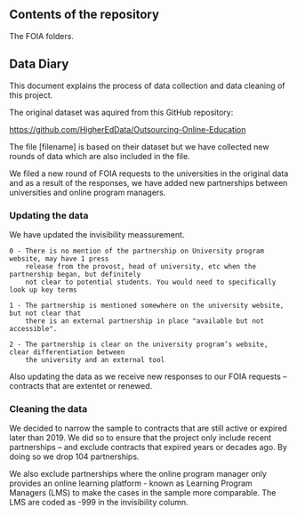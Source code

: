 
## Contents of the repository


The FOIA folders.

## Data Diary

This document explains the process of data collection and data cleaning of this project.

The original dataset was aquired from this GitHub repository: 

https://github.com/HigherEdData/Outsourcing-Online-Education 

The file [filename] is based on their dataset but we have collected new rounds of data which are also included in the file. 

We filed a new round of FOIA requests to the universities in the original data and as a result of the responses, we have added new partnerships between universities and online program managers. 

### Updating the data
We have updated the invisibility meassurement. 

    0 - There is no mention of the partnership on University program website, may have 1 press 
        release from the provost, head of university, etc when the partnership began, but definitely 
        not clear to potential students. You would need to specifically look up key terms 

    1 - The partnership is mentioned somewhere on the university website, but not clear that 
        there is an external partnership in place "available but not accessible".

    2 - The partnership is clear on the university program’s website, clear differentiation between
        the university and an external tool

Also updating the data as we receive new responses to our FOIA requests – contracts that are extentet or renewed. 

### Cleaning the data
We decided to narrow the sample to contracts that are still active or expired later than 2019. We did so to ensure that the project only include recent partnerships – and exclude contracts that expired years or decades ago. By doing so we drop 104 partnerships. 

We also exclude partnerships where the online program manager only provides an online learning platform - known as Learning Program Managers (LMS) to make the cases in the sample more comparable. The LMS are coded as -999 in the invisibility column. 